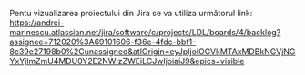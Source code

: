 Pentu vizualizarea proiectului din Jira se va utiliza următorul link: https://andrei-marinescu.atlassian.net/jira/software/c/projects/LDL/boards/4/backlog?assignee=712020%3A69101606-f36e-4fdc-bbf1-8c39e27198b0%2Cunassigned&atlOrigin=eyJpIjoiOGVkMTAxMDBkNGVjNGYxYjlmZmU4MDU0Y2E2NWIzZWEiLCJwIjoiaiJ9&epics=visible
